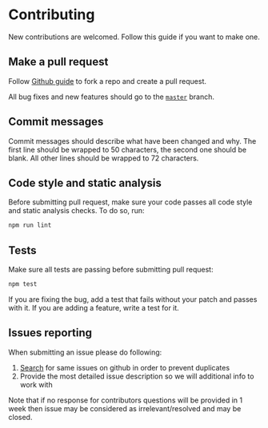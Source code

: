 # Contributing

New contributions are welcomed. Follow this guide if you want to make one.

## Make a pull request

Follow [Github guide](https://help.github.com/articles/creating-a-pull-request) to fork a repo
and create a pull request.

All bug fixes and new features should go to the [`master`](https://github.com/gemini-testing/hermione-image-minifier/tree/master) branch.

## Commit messages

Commit messages should describe what have been changed and why. The first line should be wrapped
to 50 characters, the second one should be blank. All other lines should be wrapped to 72 characters.

## Code style and static analysis

Before submitting pull request, make sure your code passes all code style and static analysis checks.
To do so, run:

```bash
npm run lint
```

## Tests

Make sure all tests are passing before submitting pull request:

```bash
npm test
```

If you are fixing the bug, add a test that fails without your patch and passes with it. If you are adding a feature, write a test for it.

## Issues reporting

When submitting an issue please do following:

1. [Search](https://github.com/gemini-testing/hermione-image-minifier/issues) for same issues on github in order to prevent duplicates
2. Provide the most detailed issue description so we will additional info to work with

Note that if no response for contributors questions will be provided in 1 week then issue may be considered as irrelevant/resolved and may be closed.
